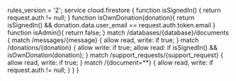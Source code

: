 rules_version = '2';
service cloud.firestore {
  function isSignedIn() {
    return request.auth != null;
  }
  function isOwnDonation(donation){
  	return isSignedIn() && donation.data.user_email == request.auth.token.email
  }
  function isAdmin(){
   return false;
  }
  match /databases/{database}/documents {
  	match /messages/{message} {
      allow read, write: if true;
  	}
    match /donations/{donation} {
      allow write: if true;
      allow read: if isSignedIn() && isOwnDonation(donation);
  	}
    match /support_requests/{support_request} {
      allow read, write: if true;
  	}
    match /{document=**} {
      allow read, write: if request.auth != null;
    }
  }
}